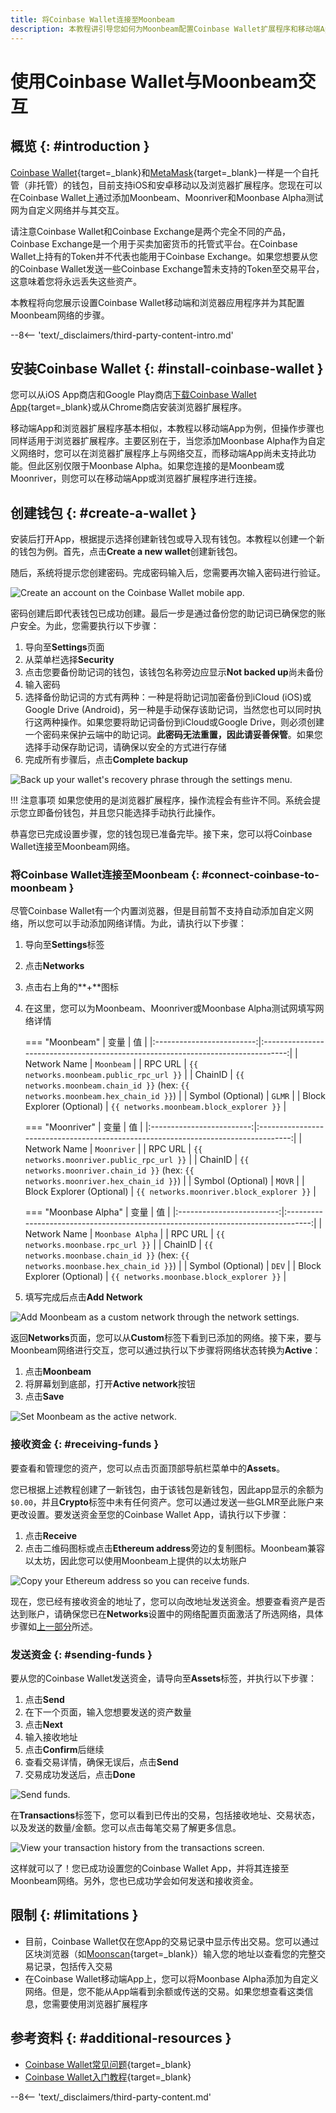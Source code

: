 ```yaml
---
title: 将Coinbase Wallet连接至Moonbeam
description: 本教程讲引导您如何为Moonbeam配置Coinbase Wallet扩展程序和移动端App，以及如何在Moonbeam上创建钱包并发送资金。
---
```


# 使用Coinbase Wallet与Moonbeam交互

## 概览 {: #introduction }

[Coinbase Wallet](https://wallet.coinbase.com/?_branch_match_id=977295450874474909&_branch_referrer=H4sIAAAAAAAAA8soKSkottLXT8%2FXS07SLddLzs%2FVD8%2FJynFKSy02zE4CAFZ0JzQfAAAA){target=\_blank}和[MetaMask](/tokens/connect/metamask/){target=\_blank}一样是一个自托管（非托管）的钱包，目前支持iOS和安卓移动以及浏览器扩展程序。您现在可以在Coinbase Wallet上通过添加Moonbeam、Moonriver和Moonbase Alpha测试网为自定义网络并与其交互。

请注意Coinbase Wallet和Coinbase Exchange是两个完全不同的产品，Coinbase Exchange是一个用于买卖加密货币的托管式平台。在Coinbase Wallet上持有的Token并不代表也能用于Coinbase Exchange。如果您想要从您的Coinbase Wallet发送一些Coinbase Exchange暂未支持的Token至交易平台，这意味着您将永远丢失这些资产。

本教程将向您展示设置Coinbase Wallet移动端和浏览器应用程序并为其配置Moonbeam网络的步骤。

--8<-- 'text/_disclaimers/third-party-content-intro.md'

## 安装Coinbase Wallet {: #install-coinbase-wallet }

您可以从iOS App商店和Google Play商店[下载Coinbase Wallet App](https://wallet.coinbase.com/?_branch_match_id=977295450874474909&_branch_referrer=H4sIAAAAAAAAA8soKSkottLXT8%2FXS07SLddLzs%2FVD8%2FJynFKSy02zE4CAFZ0JzQfAAAA){target=\_blank}或从Chrome商店安装浏览器扩展程序。

移动端App和浏览器扩展程序基本相似，本教程以移动端App为例，但操作步骤也同样适用于浏览器扩展程序。主要区别在于，当您添加Moonbase Alpha作为自定义网络时，您可以在浏览器扩展程序上与网络交互，而移动端App尚未支持此功能。但此区别仅限于Moonbase Alpha。如果您连接的是Moonbeam或Moonriver，则您可以在移动端App或浏览器扩展程序进行连接。

## 创建钱包 {: #create-a-wallet }

安装后打开App，根据提示选择创建新钱包或导入现有钱包。本教程以创建一个新的钱包为例。首先，点击**Create a new wallet**创建新钱包。

随后，系统将提示您创建密码。完成密码输入后，您需要再次输入密码进行验证。

![Create an account on the Coinbase Wallet mobile app.](/images/tokens/connect/coinbase-wallet/coinbase-1.png)

密码创建后即代表钱包已成功创建。最后一步是通过备份您的助记词已确保您的账户安全。为此，您需要执行以下步骤：

1. 导向至**Settings**页面
2. 从菜单栏选择**Security**
3. 点击您要备份助记词的钱包，该钱包名称旁边应显示**Not backed up**尚未备份
4. 输入密码
5. 选择备份助记词的方式有两种：一种是将助记词加密备份到iCloud (iOS)或Google Drive (Android)，另一种是手动保存该助记词，当然您也可以同时执行这两种操作。如果您要将助记词备份到iCloud或Google Drive，则必须创建一个密码来保护云端中的助记词。**此密码无法重置，因此请妥善保管**。如果您选择手动保存助记词，请确保以安全的方式进行存储
6. 完成所有步骤后，点击**Complete backup**

![Back up your wallet's recovery phrase through the settings menu.](/images/tokens/connect/coinbase-wallet/coinbase-2.png)

!!! 注意事项
    如果您使用的是浏览器扩展程序，操作流程会有些许不同。系统会提示您立即备份钱包，并且您只能选择手动执行此操作。

恭喜您已完成设置步骤，您的钱包现已准备完毕。接下来，您可以将Coinbase Wallet连接至Moonbeam网络。

### 将Coinbase Wallet连接至Moonbeam {: #connect-coinbase-to-moonbeam }

尽管Coinbase Wallet有一个内置浏览器，但是目前暂不支持自动添加自定义网络，所以您可以手动添加网络详情。为此，请执行以下步骤：

 1. 导向至**Settings**标签
 2. 点击**Networks**
 3. 点击右上角的**+**图标
 4. 在这里，您可以为Moonbeam、Moonriver或Moonbase Alpha测试网填写网络详情

    === "Moonbeam"
        |           变量            |                                        值                                        |
        |:-------------------------:|:--------------------------------------------------------------------------------:|
        |       Network Name        |                                    `Moonbeam`                                    |
        |          RPC URL          |                     `{{ networks.moonbeam.public_rpc_url }}`                     |
        |          ChainID          | `{{ networks.moonbeam.chain_id }}` (hex: `{{ networks.moonbeam.hex_chain_id }}`) |
        |     Symbol (Optional)     |                                      `GLMR`                                      |
        | Block Explorer (Optional) |                     `{{ networks.moonbeam.block_explorer }}`                     |

    === "Moonriver"
        |           变量            |                                         值                                         |
        |:-------------------------:|:----------------------------------------------------------------------------------:|
        |       Network Name        |                                    `Moonriver`                                     |
        |          RPC URL          |                     `{{ networks.moonriver.public_rpc_url }}`                      |
        |          ChainID          | `{{ networks.moonriver.chain_id }}` (hex: `{{ networks.moonriver.hex_chain_id }}`) |
        |     Symbol (Optional)     |                                       `MOVR`                                       |
        | Block Explorer (Optional) |                     `{{ networks.moonriver.block_explorer }}`                      |

    === "Moonbase Alpha"
        |           变量            |                                        值                                        |
        |:-------------------------:|:--------------------------------------------------------------------------------:|
        |       Network Name        |                                 `Moonbase Alpha`                                 |
        |          RPC URL          |                        `{{ networks.moonbase.rpc_url }}`                         |
        |          ChainID          | `{{ networks.moonbase.chain_id }}` (hex: `{{ networks.moonbase.hex_chain_id }}`) |
        |     Symbol (Optional)     |                                      `DEV`                                       |
        | Block Explorer (Optional) |                     `{{ networks.moonbase.block_explorer }}`                     |

 5. 填写完成后点击**Add Network**

![Add Moonbeam as a custom network through the network settings.](/images/tokens/connect/coinbase-wallet/coinbase-3.png)

返回**Networks**页面，您可以从**Custom**标签下看到已添加的网络。接下来，要与Moonbeam网络进行交互，您可以通过执行以下步骤将网络状态转换为**Active**：

1. 点击**Moonbeam**
2. 将屏幕划到底部，打开**Active network**按钮
3. 点击**Save**

![Set Moonbeam as the active network.](/images/tokens/connect/coinbase-wallet/coinbase-4.png)

### 接收资金 {: #receiving-funds }

要查看和管理您的资产，您可以点击页面顶部导航栏菜单中的**Assets**。

您已根据上述教程创建了一新钱包，由于该钱包是新钱包，因此app显示的余额为`$0.00`，并且**Crypto**标签中未有任何资产。您可以通过发送一些GLMR至此账户来更改设置。要发送资金至您的Coinbase Wallet App，请执行以下步骤：

 1. 点击**Receive**
 2. 点击二维码图标或点击**Ethereum address**旁边的复制图标。Moonbeam兼容以太坊，因此您可以使用Moonbeam上提供的以太坊账户

![Copy your Ethereum address so you can receive funds.](/images/tokens/connect/coinbase-wallet/coinbase-5.png)

现在，您已经有接收资金的地址了，您可以向改地址发送资金。想要查看资产是否达到账户，请确保您已在**Networks**设置中的网络配置页面激活了所选网络，具体步骤如[上一部分](#connect-coinbase-to-moonbeam)所述。

### 发送资金 {: #sending-funds }

要从您的Coinbase Wallet发送资金，请导向至**Assets**标签，并执行以下步骤：

 1. 点击**Send**
 2. 在下一个页面，输入您想要发送的资产数量
 3. 点击**Next**
 4. 输入接收地址
 5. 点击**Confirm**后继续
 6. 查看交易详情，确保无误后，点击**Send**
 7. 交易成功发送后，点击**Done**

![Send funds.](/images/tokens/connect/coinbase-wallet/coinbase-6.png)

在**Transactions**标签下，您可以看到已传出的交易，包括接收地址、交易状态，以及发送的数量/金额。您可以点击每笔交易了解更多信息。

![View your transaction history from the transactions screen.](/images/tokens/connect/coinbase-wallet/coinbase-7.png)

这样就可以了！您已成功设置您的Coinbase Wallet App，并将其连接至Moonbeam网络。另外，您也已成功学会如何发送和接收资金。

## 限制 {: #limitations }

 - 目前，Coinbase Wallet仅在您App的交易记录中显示传出交易。您可以通过区块浏览器（如[Moonscan](https://moonscan.io/){target=\_blank}）输入您的地址以查看您的完整交易记录，包括传入交易
 - 在Coinbase Wallet移动端App上，您可以将Moonbase Alpha添加为自定义网络。但是，您不能从App端看到余额或传送的交易。如果您想查看这类信息，您需要使用浏览器扩展程序

## 参考资料 {: #additional-resources }

 - [Coinbase Wallet常见问题](https://wallet.coinbase.com/faq/){target=\_blank}
 - [Coinbase Wallet入门教程](https://www.coinbase.com/wallet/getting-started-mobile){target=\_blank}

--8<-- 'text/_disclaimers/third-party-content.md'
